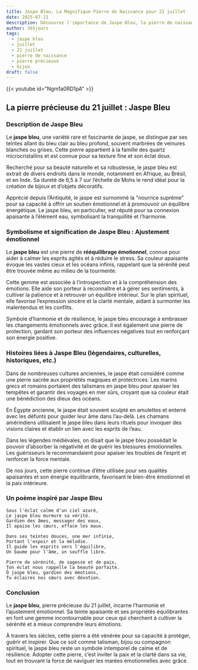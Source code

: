```yaml
---
title: Jaspe Bleu, La Magnifique Pierre de Naissance pour 21 juillet
date: 2025-07-21
description: Découvrez l'importance de Jaspe Bleu, la pierre de naissance du 21 juillet qui symbolise Ajustement émotionnel. Laissez sa beauté et sa signification illuminer votre journée.
author: 365jours
tags:
  - jaspe bleu
  - juillet
  - 21 juillet
  - pierre de naissance
  - pierre précieuse
  - bijou
draft: false
---
```


{{< youtube id="Ngm1a0RD1pA" >}}

## La pierre précieuse du 21 juillet : Jaspe Bleu

### Description de Jaspe Bleu

Le **jaspe bleu**, une variété rare et fascinante de jaspe, se distingue par ses teintes allant du bleu clair au bleu profond, souvent marbrées de veinures blanches ou grises. Cette pierre appartient à la famille des quartz microcristallins et est connue pour sa texture fine et son éclat doux.

Recherché pour sa beauté naturelle et sa robustesse, le jaspe bleu est extrait de divers endroits dans le monde, notamment en Afrique, au Brésil, et en Inde. Sa dureté de 6,5 à 7 sur l’échelle de Mohs le rend idéal pour la création de bijoux et d’objets décoratifs.

Apprécié depuis l’Antiquité, le jaspe est surnommé la "nourrice suprême" pour sa capacité à offrir un soutien émotionnel et à promouvoir un équilibre énergétique. Le jaspe bleu, en particulier, est réputé pour sa connexion apaisante à l’élément eau, symbolisant la tranquillité et l’harmonie.

### Symbolisme et signification de Jaspe Bleu : Ajustement émotionnel

Le **jaspe bleu** est une pierre de **rééquilibrage émotionnel**, connue pour aider à calmer les esprits agités et à réduire le stress. Sa couleur apaisante évoque les vastes cieux et les océans infinis, rappelant que la sérénité peut être trouvée même au milieu de la tourmente.

Cette gemme est associée à l’introspection et à la compréhension des émotions. Elle aide son porteur à reconnaître et à gérer ses sentiments, à cultiver la patience et à retrouver un équilibre intérieur. Sur le plan spirituel, elle favorise l’expression sincère et la clarté mentale, aidant à surmonter les malentendus et les conflits.

Symbole d’harmonie et de résilience, le jaspe bleu encourage à embrasser les changements émotionnels avec grâce. Il est également une pierre de protection, gardant son porteur des influences négatives tout en renforçant son énergie positive.

### Histoires liées à Jaspe Bleu (légendaires, culturelles, historiques, etc.)

Dans de nombreuses cultures anciennes, le jaspe était considéré comme une pierre sacrée aux propriétés magiques et protectrices. Les marins grecs et romains portaient des talismans en jaspe bleu pour apaiser les tempêtes et garantir des voyages en mer sûrs, croyant que sa couleur était une bénédiction des dieux des océans.

En Égypte ancienne, le jaspe était souvent sculpté en amulettes et enterré avec les défunts pour guider leur âme dans l’au-delà. Les chamans amérindiens utilisaient le jaspe bleu dans leurs rituels pour invoquer des visions claires et établir un lien avec les esprits de l’eau.

Dans les légendes médiévales, on disait que le jaspe bleu possédait le pouvoir d’absorber la négativité et de guérir les blessures émotionnelles. Les guérisseurs le recommandaient pour apaiser les troubles de l’esprit et renforcer la force mentale.

De nos jours, cette pierre continue d’être utilisée pour ses qualités apaisantes et son énergie équilibrante, favorisant le bien-être émotionnel et la paix intérieure.

### Un poème inspiré par Jaspe Bleu

```
Sous l'éclat calme d'un ciel azuré,  
Le jaspe bleu murmure sa vérité.  
Gardien des âmes, messager des eaux,  
Il apaise les cœurs, efface les maux.  

Dans ses teintes douces, une mer infinie,  
Portant l'espoir et la mélodie.  
Il guide les esprits vers l'équilibre,  
Un baume pour l'âme, un souffle libre.  

Pierre de sérénité, de sagesse et de paix,  
Ton éclat nous rappelle la beauté parfaite.  
Ô jaspe bleu, gardien des émotions,  
Tu éclaires nos cœurs avec dévotion.
```

### Conclusion

Le **jaspe bleu**, pierre précieuse du 21 juillet, incarne l’harmonie et l’ajustement émotionnel. Sa teinte apaisante et ses propriétés équilibrantes en font une gemme incontournable pour ceux qui cherchent à cultiver la sérénité et à mieux comprendre leurs émotions.

À travers les siècles, cette pierre a été vénérée pour sa capacité à protéger, guérir et inspirer. Que ce soit comme talisman, bijou ou compagnon spirituel, le jaspe bleu reste un symbole intemporel de calme et de résilience. Adopter cette pierre, c’est inviter la paix et la clarté dans sa vie, tout en trouvant la force de naviguer les marées émotionnelles avec grâce.